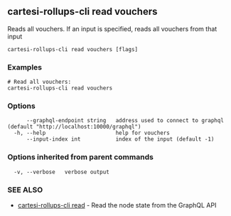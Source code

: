 ## cartesi-rollups-cli read vouchers

Reads all vouchers. If an input is specified, reads all vouchers from that input

```
cartesi-rollups-cli read vouchers [flags]
```

### Examples

```
# Read all vouchers:
cartesi-rollups-cli read vouchers
```

### Options

```
      --graphql-endpoint string   address used to connect to graphql (default "http://localhost:10000/graphql")
  -h, --help                      help for vouchers
      --input-index int           index of the input (default -1)
```

### Options inherited from parent commands

```
  -v, --verbose   verbose output
```

### SEE ALSO

* [cartesi-rollups-cli read](cartesi-rollups-cli_read.md)	 - Read the node state from the GraphQL API


